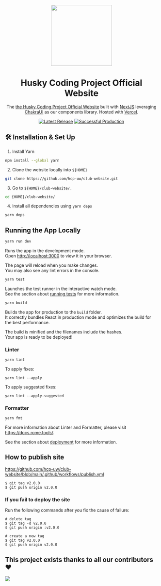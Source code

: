 <div align="center">

<img src="https://firebasestorage.googleapis.com/v0/b/hcp-uw.appspot.com/o/Logos%2Fclubwebsite.jpg?alt=media&token=c99bd945-8ba0-440f-bbd1-d02ba98b82a4" width="200">

# Husky Coding Project Official Website

The [the Husky Coding Project Official Website](https://hcp-uw.vercel.app/home) built with [NextJS](https://nextjs.org/) leveraging [ChakraUI](https://chakra-ui.com/) as our components library. Hosted with [Vercel](https://vercel.com/).

<a href="https://github.com/hcp-uw/club-website"><img alt="Latest Release" src="https://img.shields.io/badge/latest-v2.0.0-brightgreen"></a>
<a href="https://hcp-uw.vercel.app/home"><img alt="Successful Production" src="https://img.shields.io/badge/production-success-brightgreen"></a>

</div>

## 🛠 Installation & Set Up 

1) Install Yarn
```sh
npm install --global yarn
```
2) Clone the website locally into `${HOME}`
```sh
git clone https://github.com/hcp-uw/club-website.git
```
3) Go to `${HOME}/club-website/.`
```sh
cd {HOME}/club-website/
```
4) Install all dependencies using `yarn deps`
```sh
yarn deps
```
<!-- 5) Run the application locally using `yarn run dev`
```sh
yarn run dev
``` -->

## Running the App Locally 

```sh
yarn run dev
```

Runs the app in the development mode.\
Open [http://localhost:3000](http://localhost:3000) to view it in your browser.

The page will reload when you make changes.\
You may also see any lint errors in the console.

```sh
yarn test
```

Launches the test runner in the interactive watch mode.\
See the section about [running tests](https://facebook.github.io/create-react-app/docs/running-tests) for more information.

```sh
yarn build
```

Builds the app for production to the `build` folder.\
It correctly bundles React in production mode and optimizes the build for the best performance.

The build is minified and the filenames include the hashes.\
Your app is ready to be deployed!

### Linter

```sh
yarn lint
```

To apply fixes:

```shell
yarn lint --apply
```

To apply suggested fixes:

```shell
yarn lint --apply-suggested
```

### Formatter

```sh
yarn fmt
```

For more information about Linter and Formatter, please visit https://docs.rome.tools/.

See the section about [deployment](https://facebook.github.io/create-react-app/docs/deployment) for more information.

## How to publish site

https://github.com/hcp-uw/club-website/blob/main/.github/workflows/publish.yml

```console
$ git tag v2.0.0
$ git push origin v2.0.0
```

### If you fail to deploy the site

Run the following commands after you fix the cause of failure:

```console
# delete tag
$ git tag -d v2.0.0
$ git push origin :v2.0.0

# create a new tag
$ git tag v2.0.0
$ git push origin v2.0.0
```

## This project exists thanks to all our contributors ❤️

<a href="https://github.com/hcp-uw/club-website/graphs/contributors">
  <img src="https://contrib.rocks/image?repo=hcp-uw/club-website" />
</a>
